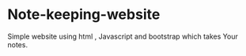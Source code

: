 # Note-keeping-website

Simple website using html , Javascript and bootstrap which takes Your notes.
